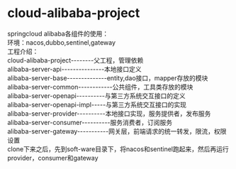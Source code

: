 # cloud-alibaba-project
springcloud alibaba各组件的使用：  
环境：nacos,dubbo,sentinel,gateway  
工程介绍：   
    cloud-alibaba-project--------父工程，管理依赖     
    alibaba-server-api---------------本地接口定义   
    alibaba-server-base--------------entity,dao接口，mapper存放的模块   
    alibaba-server-common------------公共组件，工具类存放的模块      
    alibaba-server-openapi----------与第三方系统交互接口的定义       
    alibaba-server-openapi-impl-----与第三方系统交互接口的实现    
    alibaba-server-provider----------本地接口实现，服务提供者，发布服务      
    alibaba-server-consumer----------服务消费者，订阅服务     
    alibaba-server-gateway-----------网关层，前端请求的统一转发，限流，权限设置    
clone下来之后，先到soft-ware目录下，将nacos和sentinel跑起来，然后再运行provider，consumer和gateway
    
    
      
    